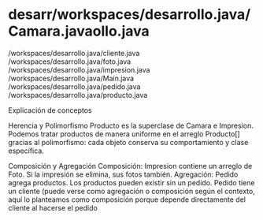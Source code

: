 # desarr/workspaces/desarrollo.java/Camara.javaollo.java
 /workspaces/desarrollo.java/cliente.java
 /workspaces/desarrollo.java/foto.java
 /workspaces/desarrollo.java/impresion.java
 /workspaces/desarrollo.java/Main.java
 /workspaces/desarrollo.java/pedido.java
 /workspaces/desarrollo.java/producto.java

 Explicación de conceptos

Herencia y Polimorfismo
Producto es la superclase de Camara e Impresion.
Podemos tratar productos de manera uniforme en el arreglo Producto[] gracias al polimorfismo: cada objeto conserva su comportamiento y clase específica.

Composición y Agregación
Composición: Impresion contiene un arreglo de Foto. Si la impresión se elimina, sus fotos también.
Agregación: Pedido agrega productos. Los productos pueden existir sin un pedido.
Pedido tiene un cliente (puede verse como agregación o composición según el contexto, aquí lo planteamos como composición porque depende directamente del cliente al hacerse el pedido
